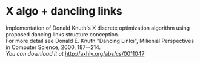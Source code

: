 # X algo + dancling links #

Implementation of Donald Knuth's X discrete optimization algorithm using proposed dancing links structure conception.   
For more detail see Donald E. Knuth "Dancing Links", Milienial Perspectives in Computer Science, 2000, 187--214.   
*You can download it at* http://axhiv.org/abs/cs/0011047
